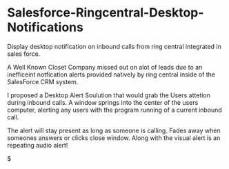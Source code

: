# Salesforce-Ringcentral-Desktop-Notifications
Display desktop notification on inbound calls from ring central integrated in sales force.

A Well Known Closet Company missed out on alot of leads due to an inefficeint notfication alerts provided natively by ring central inside of the SalesForce CRM system. 

I proposed a Desktop Alert Soulution that would grab the Users attetion during inbound calls. A window springs into the center of the users computer, alerting any users with the program running of a current inbound call. 

The alert will stay present as long as someone is calling. Fades away when someones answers or clicks close window. Along with the visual alert is an repeating audio alert!


$